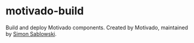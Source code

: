 motivado-build
========

Build and deploy Motivado components. Created by Motivado, maintained by [Simon Sablowski](http://www.simsab.net).
